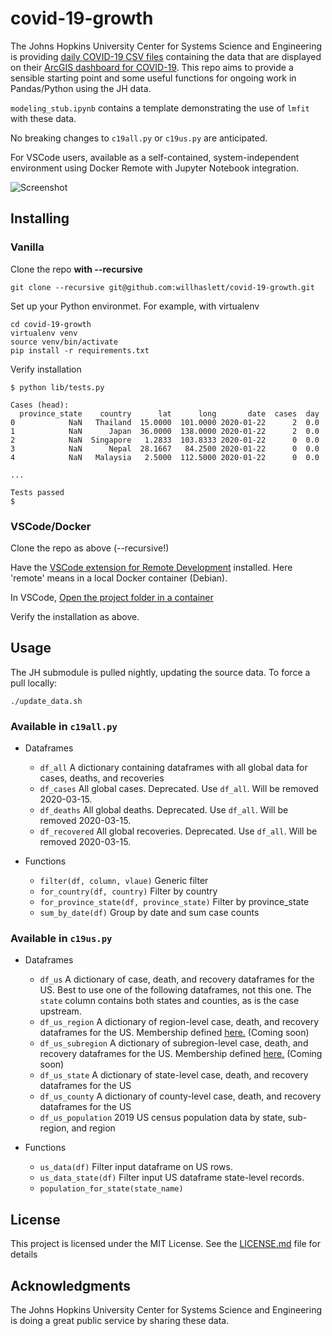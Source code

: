# covid-19-growth

The Johns Hopkins University Center for Systems Science and Engineering is providing
[daily COVID-19 CSV files](https://github.com/CSSEGISandData/COVID-19) containing the data that are
displayed on their
[ArcGIS dashboard for COVID-19](https://gisanddata.maps.arcgis.com/apps/opsdashboard/index.html#/bda7594740fd40299423467b48e9ecf6).
This repo aims to provide a sensible starting point and some useful functions for ongoing work in
Pandas/Python using the JH data.

`modeling_stub.ipynb` contains a template demonstrating the use of `lmfit` with these data.

No breaking changes to `c19all.py` or `c19us.py` are anticipated.

For VSCode users, available as a self-contained, system-independent environment using Docker Remote with Jupyter Notebook integration.

![Screenshot](.screenshot.png)

## Installing
### Vanilla

Clone the repo **with --recursive**
```
git clone --recursive git@github.com:willhaslett/covid-19-growth.git
```

Set up your Python environmet. For example, with virtualenv
```
cd covid-19-growth
virtualenv venv
source venv/bin/activate
pip install -r requirements.txt
```
Verify installation
```
$ python lib/tests.py

Cases (head):
  province_state    country      lat      long       date  cases  day
0            NaN   Thailand  15.0000  101.0000 2020-01-22      2  0.0
1            NaN      Japan  36.0000  138.0000 2020-01-22      2  0.0
2            NaN  Singapore   1.2833  103.8333 2020-01-22      0  0.0
3            NaN      Nepal  28.1667   84.2500 2020-01-22      0  0.0
4            NaN   Malaysia   2.5000  112.5000 2020-01-22      0  0.0

...

Tests passed
$
```

### VSCode/Docker

Clone the repo as above (--recursive!)

Have the [VSCode extension for Remote Development](https://marketplace.visualstudio.com/items?itemName=ms-vscode-remote.vscode-remote-extensionpack) installed. Here 'remote' means in a local Docker container (Debian).

In VSCode, [Open the project folder in a container](https://code.visualstudio.com/docs/remote/containers#_quick-start-open-an-existing-folder-in-a-container)

Verify the installation as above.

## Usage

The JH submodule is pulled nightly, updating the source data. To force a pull locally:
```
./update_data.sh
```

### Available in `c19all.py`
* Dataframes
  - `df_all` A dictionary containing dataframes with all global data for cases, deaths, and recoveries
  - `df_cases` All global cases. Deprecated. Use `df_all`. Will be removed 2020-03-15.
  - `df_deaths` All global deaths. Deprecated. Use `df_all`. Will be removed 2020-03-15.
  - `df_recovered` All global recoveries. Deprecated. Use `df_all`. Will be removed 2020-03-15.

* Functions
  - `filter(df, column, vlaue)` Generic filter
  - `for_country(df, country)` Filter by country
  - `for_province_state(df, province_state)` Filter by province_state
  - `sum_by_date(df)` Group by date and sum case counts 

### Available in `c19us.py`
* Dataframes
  - `df_us` A dictionary of case, death, and recovery dataframes for the US. Best to use one of the following dataframes, not this one. The `state` column contains both states and counties, as is the case upstream.
  - `df_us_region` A dictionary of region-level case, death, and recovery dataframes for the US. Membership defined [here.](https://en.wikipedia.org/wiki/List_of_states_and_territories_of_the_United_States_by_population#Summary_of_population_by_region) (Coming soon)
  - `df_us_subregion` A dictionary of subregion-level case, death, and recovery dataframes for the US. Membership defined [here.](https://en.wikipedia.org/wiki/List_of_states_and_territories_of_the_United_States_by_population#Summary_of_population_by_region) (Coming soon)
  - `df_us_state` A dictionary of state-level case, death, and recovery dataframes for the US
  - `df_us_county` A dictionary of county-level case, death, and recovery dataframes for the US
  - `df_us_population` 2019 US census population data by state, sub-region, and region

* Functions
  - `us_data(df)` Filter input dataframe on US rows.
  - `us_data_state(df)` Filter input US dataframe state-level records.
  - `population_for_state(state_name)`

## License

This project is licensed under the MIT License. See the [LICENSE.md](LICENSE.md) file for details

## Acknowledgments

The Johns Hopkins University Center for Systems Science and Engineering is doing a great public service by sharing these data.
